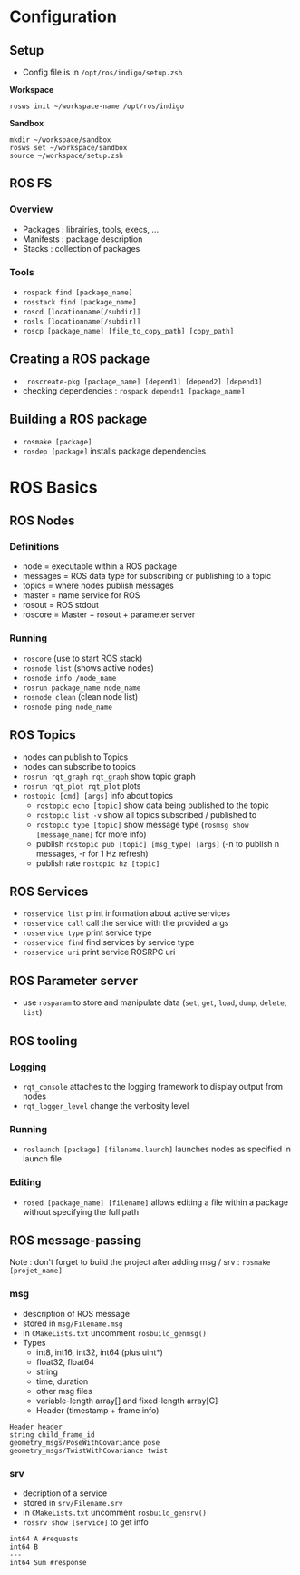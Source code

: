 # Configuration

## Setup
* Config file is in `/opt/ros/indigo/setup.zsh`

**Workspace**
```
rosws init ~/workspace-name /opt/ros/indigo
```

**Sandbox**
```
mkdir ~/workspace/sandbox
rosws set ~/workspace/sandbox
source ~/workspace/setup.zsh
```

## ROS FS
### Overview
* Packages : librairies, tools, execs, ...
* Manifests : package description
* Stacks : collection of packages

### Tools
* `rospack find [package_name]`
* `rosstack find [package_name]`
* `roscd [locationname[/subdir]]`
* `rosls [locationname[/subdir]]`
* `roscp [package_name] [file_to_copy_path] [copy_path]`

## Creating a ROS package
* ` roscreate-pkg [package_name] [depend1] [depend2] [depend3]`
* checking dependencies : `rospack depends1 [package_name]`

## Building a ROS package
* `rosmake [package]`
* `rosdep [package]` installs package dependencies

# ROS Basics

## ROS Nodes
### Definitions
* node = executable within a ROS package
* messages = ROS data type for subscribing or publishing to a topic
* topics = where nodes publish messages
* master = name service for ROS
* rosout = ROS stdout
* roscore = Master + rosout + parameter server

### Running
* `roscore` (use to start ROS stack)
* `rosnode list` (shows active nodes)
* `rosnode info /node_name`
* `rosrun package_name node_name`
* `rosnode clean` (clean node list)
* `rosnode ping node_name`

## ROS Topics
* nodes can publish to Topics
* nodes can subscribe to topics
* `rosrun rqt_graph rqt_graph` show topic graph
* `rosrun rqt_plot rqt_plot` plots
* `rostopic [cmd] [args]` info about topics
  * `rostopic echo [topic]` show data being published to the topic
  * `rostopic list -v` show all topics subscribed / published to
  * `rostopic type [topic]` show message type (`rosmsg show [message_name]` for more info)
  * publish `rostopic pub [topic] [msg_type] [args]` (-n to publish n messages, -r for 1 Hz refresh)
  * publish rate `rostopic hz [topic]`

## ROS Services
* `rosservice list` print information about active services
* `rosservice call` call the service with the provided args
* `rosservice type` print service type
* `rosservice find` find services by service type
* `rosservice uri` print service ROSRPC uri

## ROS Parameter server
* use `rosparam` to store and manipulate data (`set`, `get`, `load`, `dump`, `delete`, `list`)

## ROS tooling
### Logging
* `rqt_console` attaches to the logging framework to display output from nodes
* `rqt_logger_level` change the verbosity level

### Running
* `roslaunch [package] [filename.launch]` launches nodes as specified in launch file

### Editing
* `rosed [package_name] [filename]` allows editing a file within a package without specifying the full path

## ROS message-passing
Note : don't forget to build the project after adding msg / srv : `rosmake [projet_name]`
### msg
* description of ROS message
* stored in `msg/Filename.msg`
* in `CMakeLists.txt` uncomment `rosbuild_genmsg()`
* Types
  * int8, int16, int32, int64 (plus uint*)
  * float32, float64
  * string
  * time, duration
  * other msg files
  * variable-length array[] and fixed-length array[C]
  * Header (timestamp + frame info)

```
Header header
string child_frame_id
geometry_msgs/PoseWithCovariance pose
geometry_msgs/TwistWithCovariance twist
```

### srv
* decription of a service
* stored in `srv/Filename.srv`
* in `CMakeLists.txt` uncomment `rosbuild_gensrv()`
* `rossrv show [service]` to get info

```
int64 A #requests
int64 B
---
int64 Sum #response
```
